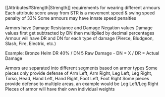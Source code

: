 [[Attributes#Strength|Strength]] requirements for wearing different armours
Each attribute score away from STR is a movement speed & swing speed penalty of 33%
Some armours may have innate speed penalties

Armors have Damage Resistance and Damage Negation values
Damage values first get subtracted by DN then multiplied by decimal percentages
Armour will have DR and DN for each type of damage (Pierce, Bludgeon, Slash, Fire, Electric, etc.)

Example:
Bronze Helm DR 40% / DN 5
Raw Damage - DN = X / DR = Actual Damage

Armors are separated into different segments based on armor types
Some pieces only provide defense of Arm Left, Arm Right, Leg Left, Leg Right, Torso, Head, Hand Left, Hand Right, Foot Left, Foot Right
Some pieces provide defense to multiple areas, an example would be Leg Left/Leg Right
Pieces of armor will have their own individual weights